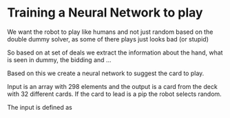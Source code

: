 # Training a Neural Network to play

We want the robot to play like humans and not just random based on the double dummy solver, as some of there plays just looks bad (or stupid)

So based on at set of deals we extract the information about the hand, what is seen in dummy, the bidding and ...

Based on this we create a neural network to suggest the card to play.

Input is an array with 298 elements and the output is a card from the deck with 32 different cards.
If the card to lead is a pip the robot selects random.

The input is defined as

